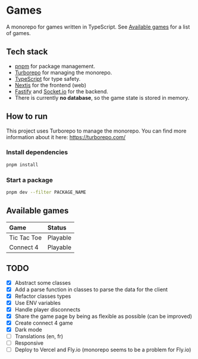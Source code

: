 # Games

A monorepo for games written in TypeScript. See [Available games](#available-games) for a list of games.

## Tech stack

- [pnpm](https://pnpm.io/) for package management.
- [Turborepo](https://turborepo.com/) for managing the monorepo.
- [TypeScript](https://www.typescriptlang.org/) for type safety.
- [Nextjs](https://nextjs.org/) for the frontend (web)
- [Fastify](https://www.fastify.io/) and [Socket.io](https://socket.io/) for the backend.
- There is currently **no database**, so the game state is stored in memory.

## How to run

This project uses Turborepo to manage the monorepo. You can find more information about it here: https://turborepo.com/

### Install dependencies

```bash
pnpm install
```

### Start a package

```bash
pnpm dev --filter PACKAGE_NAME
```

## Available games

| Game        | Status   |
| :---------- | :------- |
| Tic Tac Toe | Playable |
| Connect 4   | Playable |

## TODO

- [x] Abstract some classes
- [x] Add a parse function in classes to parse the data for the client
- [x] Refactor classes types
- [x] Use ENV variables
- [x] Handle player disconnects
- [x] Share the game page by being as flexible as possible (can be improved)
- [x] Create connect 4 game
- [x] Dark mode
- [ ] Translations (en, fr)
- [ ] Responsive
- [ ] Deploy to Vercel and Fly.io (monorepo seems to be a problem for Fly.io)
